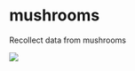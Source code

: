 # mushrooms
Recollect data from mushrooms

![](https://i0.wp.com/wpamushroomclub.org/wp-content/uploads/2021/10/IMG_8652.-By-Cara-Coulter.-By-Cara-Coulter.jpg?w=697&h=758&ssl=1)
